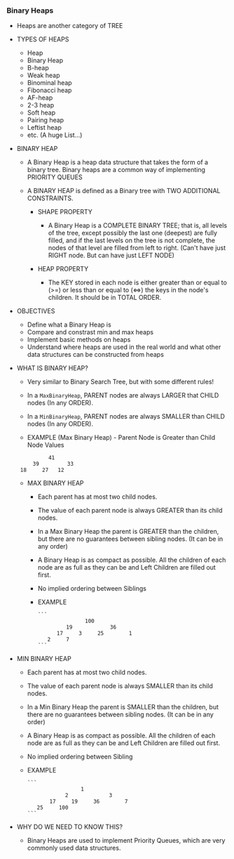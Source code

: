 ### Binary Heaps

- Heaps are another category of TREE
- TYPES OF HEAPS

  - Heap
  - Binary Heap
  - B-heap
  - Weak heap
  - Binominal heap
  - Fibonacci heap
  - AF-heap
  - 2-3 heap
  - Soft heap
  - Pairing heap
  - Leftist heap
  - etc. (A huge List...)

- BINARY HEAP

  - A Binary Heap is a heap data structure that takes the form of a binary tree. Binary heaps are a
    common way of implementing PRIORITY QUEUES
  - A BINARY HEAP is defined as a Binary tree with TWO ADDITIONAL CONSTRAINTS.

    - SHAPE PROPERTY

      - A Binary Heap is a COMPLETE BINARY TREE; that is, all levels of the tree, except possibly the
        last one (deepest) are fully filled, and if the last levels on the tree is not complete, the nodes
        of that level are filled from left to right. (Can't have just RIGHT node. But can have just LEFT NODE)

    - HEAP PROPERTY
      - The KEY stored in each node is either greater than or equal to (>=) or less than or equal to (<=>)
        the keys in the node's children. It should be in TOTAL ORDER.

- OBJECTIVES

  - Define what a Binary Heap is
  - Compare and constrast min and max heaps
  - Implement basic methods on heaps
  - Understand where heaps are used in the real world and what other data structures can be constructed from heaps

- WHAT IS BINARY HEAP?

  - Very similar to Binary Search Tree, but with some different rules!

  - In a `MaxBinaryHeap`, PARENT nodes are always LARGER that CHILD nodes (In any ORDER).
  - In a `MinBinaryHeap`, PARENT nodes are always SMALLER than CHILD nodes (In any ORDER).

  - EXAMPLE (Max Binary Heap) - Parent Node is Greater than Child Node Values

  ```
            41
       39         33
   18     27   12

  ```

  - MAX BINARY HEAP

    - Each parent has at most two child nodes.
    - The value of each parent node is always GREATER than its child nodes.
    - In a Max Binary Heap the parent is GREATER than the children, but there are no
      guarantees between sibling nodes. (It can be in any order)
    - A Binary Heap is as compact as possible. All the children of each node are as
      full as they can be and Left Children are filled out first.
    - No implied ordering between Siblings
    - EXAMPLE

          ```
                         100
                   19            36
                17     3     25        1
             2     7
          ```

- MIN BINARY HEAP

  - Each parent has at most two child nodes.
  - The value of each parent node is always SMALLER than its child nodes.
  - In a Min Binary Heap the parent is SMALLER than the children, but there are no
    guarantees between sibling nodes. (It can be in any order)
  - A Binary Heap is as compact as possible. All the children of each node are as
    full as they can be and Left Children are filled out first.
  - No implied ordering between Sibling
  - EXAMPLE

        ```
                         1
                    2             3
               17     19     36        7
           25     100
        ```

- WHY DO WE NEED TO KNOW THIS?
  - Binary Heaps are used to implement Priority Queues, which are very commonly used data structures.
